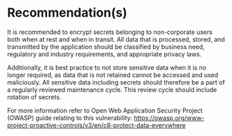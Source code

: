 # Recommendation(s)

It is recommended to encrypt secrets belonging to non-corporate users both when at rest and when in transit. All data that is processed, stored, and transmitted by the application should be classified by business need, regulatory and industry requirements, and appropriate privacy laws.

Additionally, it is best practice to not store sensitive data when it is no longer required, as data that is not retained cannot be accessed and used maliciously. All sensitive data including secrets should therefore be a part of a regularly reviewed maintenance cycle. This review cycle should include rotation of secrets.

For more information refer to Open Web Application Security Project (OWASP) guide relating to this vulnerability:
<https://owasp.org/www-project-proactive-controls/v3/en/c8-protect-data-everywhere>
